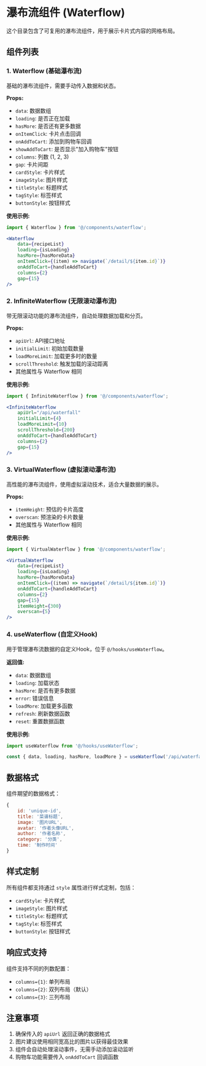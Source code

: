 # 瀑布流组件 (Waterflow)

这个目录包含了可复用的瀑布流组件，用于展示卡片式内容的网格布局。

## 组件列表

### 1. Waterflow (基础瀑布流)
基础的瀑布流组件，需要手动传入数据和状态。

**Props:**
- `data`: 数据数组
- `loading`: 是否正在加载
- `hasMore`: 是否还有更多数据
- `onItemClick`: 卡片点击回调
- `onAddToCart`: 添加到购物车回调
- `showAddToCart`: 是否显示"加入购物车"按钮
- `columns`: 列数 (1, 2, 3)
- `gap`: 卡片间距
- `cardStyle`: 卡片样式
- `imageStyle`: 图片样式
- `titleStyle`: 标题样式
- `tagStyle`: 标签样式
- `buttonStyle`: 按钮样式

**使用示例:**
```jsx
import { Waterflow } from '@/components/waterflow';

<Waterflow
    data={recipeList}
    loading={isLoading}
    hasMore={hasMoreData}
    onItemClick={(item) => navigate(`/detail/${item.id}`)}
    onAddToCart={handleAddToCart}
    columns={2}
    gap={15}
/>
```

### 2. InfiniteWaterflow (无限滚动瀑布流)
带无限滚动功能的瀑布流组件，自动处理数据加载和分页。

**Props:**
- `apiUrl`: API接口地址
- `initialLimit`: 初始加载数量
- `loadMoreLimit`: 加载更多时的数量
- `scrollThreshold`: 触发加载的滚动距离
- 其他属性与 Waterflow 相同

**使用示例:**
```jsx
import { InfiniteWaterflow } from '@/components/waterflow';

<InfiniteWaterflow
    apiUrl="/api/waterfall"
    initialLimit={4}
    loadMoreLimit={10}
    scrollThreshold={200}
    onAddToCart={handleAddToCart}
    columns={2}
    gap={15}
/>
```

### 3. VirtualWaterflow (虚拟滚动瀑布流)
高性能的瀑布流组件，使用虚拟滚动技术，适合大量数据的展示。

**Props:**
- `itemHeight`: 预估的卡片高度
- `overscan`: 预渲染的卡片数量
- 其他属性与 Waterflow 相同

**使用示例:**
```jsx
import { VirtualWaterflow } from '@/components/waterflow';

<VirtualWaterflow
    data={recipeList}
    loading={isLoading}
    hasMore={hasMoreData}
    onItemClick={(item) => navigate(`/detail/${item.id}`)}
    onAddToCart={handleAddToCart}
    columns={2}
    gap={15}
    itemHeight={300}
    overscan={5}
/>
```

### 4. useWaterflow (自定义Hook)
用于管理瀑布流数据的自定义Hook，位于 `@/hooks/useWaterflow`。

**返回值:**
- `data`: 数据数组
- `loading`: 加载状态
- `hasMore`: 是否有更多数据
- `error`: 错误信息
- `loadMore`: 加载更多函数
- `refresh`: 刷新数据函数
- `reset`: 重置数据函数

**使用示例:**
```jsx
import useWaterflow from '@/hooks/useWaterflow';

const { data, loading, hasMore, loadMore } = useWaterflow('/api/waterfall', 4, 10);
```

## 数据格式

组件期望的数据格式：
```javascript
{
    id: 'unique-id',
    title: '菜谱标题',
    image: '图片URL',
    avatar: '作者头像URL',
    author: '作者名称',
    category: '分类',
    time: '制作时间'
}
```

## 样式定制

所有组件都支持通过 `style` 属性进行样式定制，包括：
- `cardStyle`: 卡片样式
- `imageStyle`: 图片样式
- `titleStyle`: 标题样式
- `tagStyle`: 标签样式
- `buttonStyle`: 按钮样式

## 响应式支持

组件支持不同的列数配置：
- `columns={1}`: 单列布局
- `columns={2}`: 双列布局（默认）
- `columns={3}`: 三列布局

## 注意事项

1. 确保传入的 `apiUrl` 返回正确的数据格式
2. 图片建议使用相同宽高比的图片以获得最佳效果
3. 组件会自动处理滚动事件，无需手动添加滚动监听
4. 购物车功能需要传入 `onAddToCart` 回调函数

